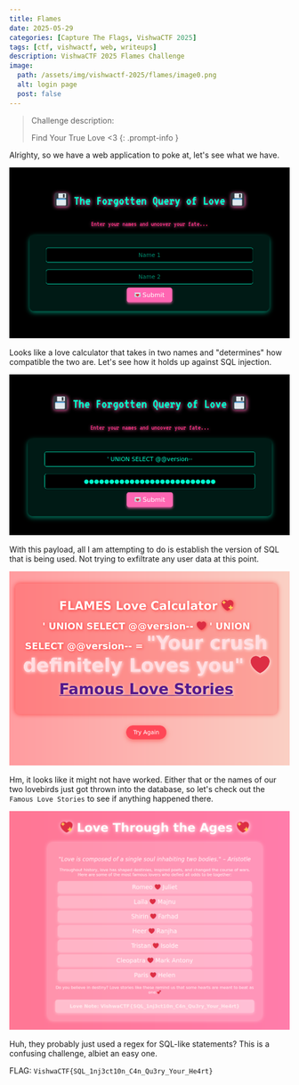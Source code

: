 ```yaml
---
title: Flames
date: 2025-05-29
categories: [Capture The Flags, VishwaCTF 2025]
tags: [ctf, vishwactf, web, writeups]
description: VishwaCTF 2025 Flames Challenge
image:
  path: /assets/img/vishwactf-2025/flames/image0.png
  alt: login page
  post: false
---
```


> Challenge description:
>  
>  Find Your True Love <3
{: .prompt-info }

Alrighty, so we have a web application to poke at, let's see what we have.

![home page](/assets/img/vishwactf-2025/flames/image0.png)

Looks like a love calculator that takes in two names and "determines" how compatible the two are. Let's see how it holds up against SQL injection.

![the payload](/assets/img/vishwactf-2025/flames/image1.png)

With this payload, all I am attempting to do is establish the version of SQL that is being used. Not trying to exfiltrate any user data at this point.

![the response](/assets/img/vishwactf-2025/flames/image2.png)

Hm, it looks like it might not have worked. Either that or the names of our two lovebirds just got thrown into the database, so let's check out the `Famous Love Stories` to see if anything happened there.

![the flag??](/assets/img/vishwactf-2025/flames/image3.png)

Huh, they probably just used a regex for SQL-like statements? This is a confusing challenge, albiet an easy one. 

FLAG: `VishwaCTF{SQL_1nj3ct10n_C4n_Qu3ry_Your_He4rt}`
